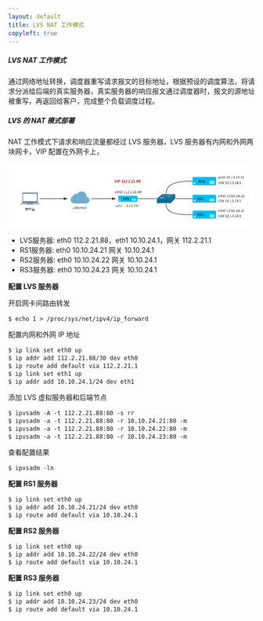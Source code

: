 ```yaml
---
layout: default
title: LVS NAT 工作模式
copyleft: true
---
```


##### LVS NAT 工作模式
     
通过网络地址转换，调度器重写请求报文的目标地址，根据预设的调度算法，将请求分派给后端的真实服务器，真实服务器的响应报文通过调度器时，报文的源地址被重写，再返回给客户，完成整个负载调度过程。

##### LVS 的 NAT 模式部署

NAT 工作模式下请求和响应流量都经过 LVS 服务器，LVS 服务器有内网和外网两块网卡，VIP 配置在外网卡上，

![image](/assets/img/lvs-nat.png)

- LVS服务器: eth0 112.2.21.88，eth1 10.10.24.1，网关 112.2.21.1
- RS1服务器: eth0 10.10.24.21 网关 10.10.24.1
- RS2服务器: eth0 10.10.24.22 网关 10.10.24.1
- RS3服务器: eth0 10.10.24.23 网关 10.10.24.1

**配置 LVS 服务器**

开启网卡间路由转发

    $ echo 1 > /proc/sys/net/ipv4/ip_forward

配置内网和外网 IP 地址

    $ ip link set eth0 up
    $ ip addr add 112.2.21.88/30 dev eth0
    $ ip route add default via 112.2.21.1
    $ ip link set eth1 up
    $ ip addr add 10.10.24.1/24 dev eth1

添加 LVS 虚拟服务器和后端节点

    $ ipvsadm -A -t 112.2.21.88:80 -s rr
    $ ipvsadm -a -t 112.2.21.88:80 -r 10.10.24.21:80 -m
    $ ipvsadm -a -t 112.2.21.88:80 -r 10.10.24.22:80 -m
    $ ipvsadm -a -t 112.2.21.88:80 -r 10.10.24.23:80 -m

查看配置结果

    $ ipvsadm -ln

**配置 RS1 服务器**

    $ ip link set eth0 up
    $ ip addr add 10.10.24.21/24 dev eth0
    $ ip route add default via 10.10.24.1

**配置 RS2 服务器**

    $ ip link set eth0 up
    $ ip addr add 10.10.24.22/24 dev eth0
    $ ip route add default via 10.10.24.1

**配置 RS3 服务器**

    $ ip link set eth0 up
    $ ip addr add 10.10.24.23/24 dev eth0
    $ ip route add default via 10.10.24.1

